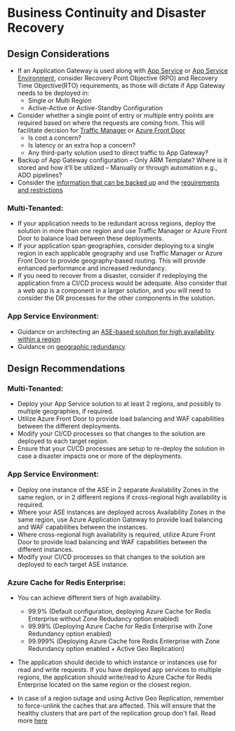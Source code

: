 # Business Continuity and Disaster Recovery
## Design Considerations
- If an Application Gateway is used along with [App Service](https://docs.microsoft.com/en-us/azure/app-service/networking/app-gateway-with-service-endpoints) or [App Service Environment](https://docs.microsoft.com/en-us/azure/app-service/environment/integrate-with-application-gateway#:~:text=The%20integration%20of%20the%20application%20gateway%20with%20the,specific%20apps%20in%20your%20ILB%20App%20Service%20Environment.), consider Recovery Point Objective (RPO) and Recovery Time Objective(RTO) requirements, as those will dictate if App Gateway needs to be deployed in:
    - Single or Multi Region
    - Active-Active or Active-Standby Configuration
- Consider whether a single point of entry or multiple entry points are required based on where the requests are coming from. This will facilitate decision for [Traffic Manager](https://docs.microsoft.com/en-us/azure/traffic-manager/traffic-manager-overview) or [Azure Front Door](https://docs.microsoft.com/en-us/azure/frontdoor/front-door-overview)
    - Is cost a concern?
    - Is latency or an extra hop a concern?
    - Any third-party solution used to direct traffic to App Gateway? 
- Backup of App Gateway configuration – Only ARM Template? Where is it stored and how it’ll be utilized – Manually or through automation e.g., ADO pipelines?
- Consider the [information that can be backed up](https://docs.microsoft.com/en-us/azure/app-service/manage-backup#what-gets-backed-up) and the [requirements and restrictions](https://docs.microsoft.com/en-us/azure/app-service/manage-backup#requirements-and-restrictions)
### Multi-Tenanted:
- If your application needs to be redundant across regions, deploy the solution in more than one region and use Traffic Manager or Azure Front Door to balance load between these deployments.
- If your application span geographies, consider deploying to a single region in each applicable geography and use Traffic Manager or Azure Front Door to provide geography-based routing.  This will provide enhanced performance and increased redundancy.
- If you need to recover from a disaster, consider if redeploying the application from a CI/CD process would be adequate.  Also consider that a web app is a component in a larger solution, and you will need to consider the DR processes for the other components in the solution.
### App Service Environment:
- Guidance on architecting an [ASE-based solution for high availability within a region](https://docs.microsoft.com/en-us/azure/architecture/reference-architectures/enterprise-integration/ase-high-availability-deployment)
- Guidance on [geographic redundancy](https://docs.microsoft.com/en-us/azure/app-service/environment/app-service-app-service-environment-geo-distributed-scale) 

## Design Recommendations
### Multi-Tenanted:
- Deploy your App Service solution to at least 2 regions, and possibly to multiple geographies, if required.
- Utilize Azure Front Door to provide load balancing and WAF capabilities between the different deployments.
- Modify your CI/CD processes so that changes to the solution are deployed to each target region.
- Ensure that your CI/CD processes are setup to re-deploy the solution in case a disaster impacts one or more of the deployments.
### App Service Environment:
- Deploy one instance of the ASE in 2 separate Availability Zones in the same region, or in 2 different regions if cross-regional high availability is required.
- Where your ASE instances are deployed across Availability Zones in the same region, use Azure Application Gateway to provide load balancing and WAF capabilities between the instances.
- Where cross-regional high availability is required, utilize Azure Front Door to provide load balancing and WAF capabilities between the different instances.
- Modify your CI/CD processes so that changes to the solution are deployed to each target ASE instance.

### Azure Cache for Redis Enterprise:

- You can achieve different tiers of high availability.
  - 99.9% (Default configuration, deploying Azure Cache for Redis Enterprise without Zone Redudancy option enabled)
  - 99.99% (Deploying Azure Cache for Redis Enterprise with Zone Redundancy option enabled)
  - 99.999% (Deploying Azure Cache fore Redis Enterprise with Zone Redundancy option enabled + Active Geo Replication)

- The application should decide to which instance or instances use for read and write requests. If you have deployed app services to multiple regions, the application should write/read to Azure Cache for Redis Enterprise located on the same region or the closest region.

- In case of a region outage and using Active Geo Replication, remember to force-unlink the caches that are affected. This will ensure that the healthy clusters that are part of the replication group don't fail. Read more [here](https://learn.microsoft.com/en-us/azure/azure-cache-for-redis/cache-how-to-active-geo-replication#force-unlink-if-theres-a-region-outage)